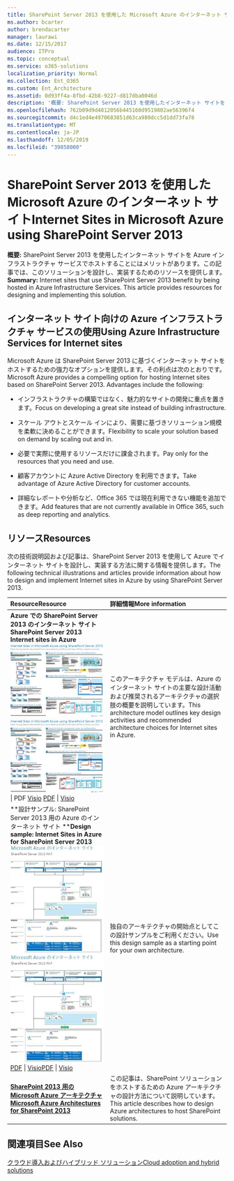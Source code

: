 ```yaml
---
title: SharePoint Server 2013 を使用した Microsoft Azure のインターネット サイト
ms.author: bcarter
author: brendacarter
manager: laurawi
ms.date: 12/15/2017
audience: ITPro
ms.topic: conceptual
ms.service: o365-solutions
localization_priority: Normal
ms.collection: Ent_O365
ms.custom: Ent_Architecture
ms.assetid: 0d93ff4a-8fbd-42b8-9227-d817dba0046d
description: '概要: SharePoint Server 2013 を使用したインターネット サイトを Azure インフラストラクチャ サービスでホストすることにはメリットがあります。この記事では、このソリューションを設計し、実装するためのリソースを提供します。'
ms.openlocfilehash: 762b09d9d4812056b445160d9519802ae56396f4
ms.sourcegitcommit: d4c1ed4e4970683851d63ca980dcc5d1dd73fa78
ms.translationtype: MT
ms.contentlocale: ja-JP
ms.lasthandoff: 12/05/2019
ms.locfileid: "39858000"
---
```

# <a name="internet-sites-in-microsoft-azure-using-sharepoint-server-2013"></a><span data-ttu-id="5ffe8-104">SharePoint Server 2013 を使用した Microsoft Azure のインターネット サイト</span><span class="sxs-lookup"><span data-stu-id="5ffe8-104">Internet Sites in Microsoft Azure using SharePoint Server 2013</span></span>

 <span data-ttu-id="5ffe8-p102">**概要:** SharePoint Server 2013 を使用したインターネット サイトを Azure インフラストラクチャ サービスでホストすることにはメリットがあります。この記事では、このソリューションを設計し、実装するためのリソースを提供します。</span><span class="sxs-lookup"><span data-stu-id="5ffe8-p102">**Summary:** Internet sites that use SharePoint Server 2013 benefit by being hosted in Azure Infrastructure Services. This article provides resources for designing and implementing this solution.</span></span>
  
## <a name="using-azure-infrastructure-services-for-internet-sites"></a><span data-ttu-id="5ffe8-107">インターネット サイト向けの Azure インフラストラクチャ サービスの使用</span><span class="sxs-lookup"><span data-stu-id="5ffe8-107">Using Azure Infrastructure Services for Internet sites</span></span>

<span data-ttu-id="5ffe8-p103">Microsoft Azure は SharePoint Server 2013 に基づくインターネット サイトをホストするための強力なオプションを提供します。その利点は次のとおりです。</span><span class="sxs-lookup"><span data-stu-id="5ffe8-p103">Microsoft Azure provides a compelling option for hosting Internet sites based on SharePoint Server 2013. Advantages include the following:</span></span>
  
- <span data-ttu-id="5ffe8-110">インフラストラクチャの構築ではなく、魅力的なサイトの開発に重点を置きます。</span><span class="sxs-lookup"><span data-stu-id="5ffe8-110">Focus on developing a great site instead of building infrastructure.</span></span>
    
- <span data-ttu-id="5ffe8-111">スケール アウトとスケール インにより、需要に基づきソリューション規模を柔軟に決めることができます。</span><span class="sxs-lookup"><span data-stu-id="5ffe8-111">Flexibility to scale your solution based on demand by scaling out and in.</span></span>
    
- <span data-ttu-id="5ffe8-112">必要で実際に使用するリソースだけに課金されます。</span><span class="sxs-lookup"><span data-stu-id="5ffe8-112">Pay only for the resources that you need and use.</span></span>
    
- <span data-ttu-id="5ffe8-113">顧客アカウントに Azure Active Directory を利用できます。</span><span class="sxs-lookup"><span data-stu-id="5ffe8-113">Take advantage of Azure Active Directory for customer accounts.</span></span>
    
- <span data-ttu-id="5ffe8-114">詳細なレポートや分析など、Office 365 では現在利用できない機能を追加できます。</span><span class="sxs-lookup"><span data-stu-id="5ffe8-114">Add features that are not currently available in Office 365, such as deep reporting and analytics.</span></span>
    
## <a name="resources"></a><span data-ttu-id="5ffe8-115">リソース</span><span class="sxs-lookup"><span data-stu-id="5ffe8-115">Resources</span></span>

<span data-ttu-id="5ffe8-116">次の技術説明図および記事は、SharePoint Server 2013 を使用して Azure でインターネット サイトを設計し、実装する方法に関する情報を提供します。</span><span class="sxs-lookup"><span data-stu-id="5ffe8-116">The following technical illustrations and articles provide information about how to design and implement Internet sites in Azure by using SharePoint Server 2013.</span></span>
  
|<span data-ttu-id="5ffe8-117">**Resource**</span><span class="sxs-lookup"><span data-stu-id="5ffe8-117">**Resource**</span></span>|<span data-ttu-id="5ffe8-118">**詳細情報**</span><span class="sxs-lookup"><span data-stu-id="5ffe8-118">**More information**</span></span>|
|:-----|:-----|
|<span data-ttu-id="5ffe8-119">**Azure での SharePoint Server 2013 のインターネット サイト**</span><span class="sxs-lookup"><span data-stu-id="5ffe8-119">**SharePoint Server 2013 Internet sites in Azure**</span></span> <br/> <span data-ttu-id="5ffe8-120">[![SharePoint を使用した Azure のインターネット サイトのイメージ](media/MS-AZ-SPInternetSites.jpg)          ](https://go.microsoft.com/fwlink/p/?LinkId=392552)</span><span class="sxs-lookup"><span data-stu-id="5ffe8-120">[![Image of Internet sites in Azure using SharePoint](media/MS-AZ-SPInternetSites.jpg)          ](https://go.microsoft.com/fwlink/p/?LinkId=392552)</span></span> <br/> <span data-ttu-id="5ffe8-121">[](https://go.microsoft.com/fwlink/p/?LinkId=392552)\| PDF [           ](https://go.microsoft.com/fwlink/p/?LinkId=392551) [Visio](https://go.microsoft.com/fwlink/p/?LinkId=392551)  </span><span class="sxs-lookup"><span data-stu-id="5ffe8-121">[PDF](https://go.microsoft.com/fwlink/p/?LinkId=392552)  \| [          ](https://go.microsoft.com/fwlink/p/?LinkId=392551)[Visio](https://go.microsoft.com/fwlink/p/?LinkId=392551)</span></span> <br/> |<span data-ttu-id="5ffe8-122">このアーキテクチャ モデルは、Azure のインターネット サイトの主要な設計活動および推奨されるアーキテクチャの選択肢の概要を説明しています。</span><span class="sxs-lookup"><span data-stu-id="5ffe8-122">This architecture model outlines key design activities and recommended architecture choices for Internet sites in Azure.</span></span>  <br/> |
|<span data-ttu-id="5ffe8-123">\*\*設計サンプル: SharePoint Server 2013 用の Azure のインターネット サイト \*\*</span><span class="sxs-lookup"><span data-stu-id="5ffe8-123">**Design sample: Internet Sites in Azure for SharePoint Server 2013**</span></span> <br/> <span data-ttu-id="5ffe8-124">[![デザイン サンプルの図:SharePoint 2013 用の Microsoft Azure のインターネット サイト](media/MS-AZ-InternetSitesDesignSample.jpg)          ](https://go.microsoft.com/fwlink/p/?LinkId=392549)</span><span class="sxs-lookup"><span data-stu-id="5ffe8-124">[![Image of the Design sample: Internet sites in Microsoft Azure for SharePoint 2013](media/MS-AZ-InternetSitesDesignSample.jpg)          ](https://go.microsoft.com/fwlink/p/?LinkId=392549)</span></span> <br/> <span data-ttu-id="5ffe8-125">[PDF](https://go.microsoft.com/fwlink/p/?LinkId=392549)  \| [Visio](https://go.microsoft.com/fwlink/p/?LinkId=392548)</span><span class="sxs-lookup"><span data-stu-id="5ffe8-125">[PDF](https://go.microsoft.com/fwlink/p/?LinkId=392549)  \| [Visio](https://go.microsoft.com/fwlink/p/?LinkId=392548)</span></span> <br/> |<span data-ttu-id="5ffe8-126">独自のアーキテクチャの開始点としてこの設計サンプルをご利用ください。</span><span class="sxs-lookup"><span data-stu-id="5ffe8-126">Use this design sample as a starting point for your own architecture.</span></span>  <br/> |
|<span data-ttu-id="5ffe8-127">**[SharePoint 2013 用の Microsoft Azure アーキテクチャ](microsoft-azure-architectures-for-sharepoint-2013.md)**</span><span class="sxs-lookup"><span data-stu-id="5ffe8-127">**[Microsoft Azure Architectures for SharePoint 2013](microsoft-azure-architectures-for-sharepoint-2013.md)**</span></span> <br/> |<span data-ttu-id="5ffe8-128">この記事は、SharePoint ソリューションをホストするための Azure アーキテクチャの設計方法について説明しています。</span><span class="sxs-lookup"><span data-stu-id="5ffe8-128">This article describes how to design Azure architectures to host SharePoint solutions.</span></span>  <br/> |

## <a name="see-also"></a><span data-ttu-id="5ffe8-129">関連項目</span><span class="sxs-lookup"><span data-stu-id="5ffe8-129">See Also</span></span>

[<span data-ttu-id="5ffe8-130">クラウド導入およびハイブリッド ソリューション</span><span class="sxs-lookup"><span data-stu-id="5ffe8-130">Cloud adoption and hybrid solutions</span></span>](cloud-adoption-and-hybrid-solutions.md)



